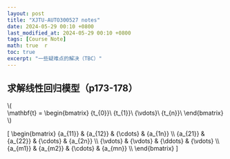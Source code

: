 ```yaml
---
layout: post  
title: "XJTU-AUTO300527 notes"  
date: 2024-05-29 00:10 +0800  
last_modified_at: 2024-05-29 00:10 +0800  
tags: [Course Note]  
math: true  r
toc: true  
excerpt: "一些疑难点的解决（TBC）"
---
```


## 求解线性回归模型（p173-178）

\\( \
\mathbf{t} = \begin{bmatrix}
{t_{0}}\\
{t_{1}}\\
{\vdots}\\
{t_{n}}\\
\end{bmatrix}
\\\) 


\[
\begin{bmatrix}
{a_{11}} & {a_{12}} & {\cdots} & {a_{1n}} \\\\
{a_{21}} & {a_{22}} & {\cdots} & {a_{2n}} \\\\
{\vdots} & {\vdots} & {\ddots} & {\vdots} \\\\
{a_{m1}} & {a_{m2}} & {\cdots} & {a_{mn}} \\\\
\end{bmatrix}
\]